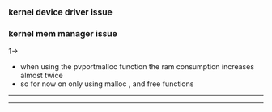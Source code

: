 ### kernel device driver issue 







### kernel mem manager issue 

1-> 
- when using the pvportmalloc function the ram consumption increases  almost twice
- so for now on only using malloc , and free functions   

************************************************
**************************************************************************************************** 

